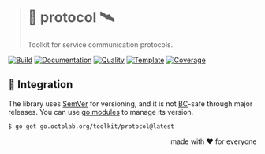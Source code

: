> # 📡 protocol 🛰
>
> Toolkit for service communication protocols.

[![Build][build.icon]][build.page]
[![Documentation][docs.icon]][docs.page]
[![Quality][quality.icon]][quality.page]
[![Template][template.icon]][template.page]
[![Coverage][coverage.icon]][coverage.page]

## 🧩 Integration

The library uses [SemVer](https://semver.org) for versioning, and it is not
[BC](https://en.wikipedia.org/wiki/Backward_compatibility)-safe through major releases.
You can use [go modules](https://github.com/golang/go/wiki/Modules) to manage its version.

```bash
$ go get go.octolab.org/toolkit/protocol@latest
```

<p align="right">made with ❤️ for everyone</p>

[build.page]:       https://github.com/octolab/protocol/actions/workflows/ci.yml
[build.icon]:       https://github.com/octolab/protocol/actions/workflows/ci.yml/badge.svg
[coverage.page]:    https://codeclimate.com/github/octolab/protocol/test_coverage
[coverage.icon]:    https://api.codeclimate.com/v1/badges/e9768ab3c265831350f2/test_coverage
[design.page]:      https://www.notion.so/33715348cc114ea79dd350a25d16e0b0?r=0b753cbf767346f5a6fd51194829a2f3
[docs.page]:        https://pkg.go.dev/go.octolab.org/toolkit/protocol
[docs.icon]:        https://img.shields.io/badge/docs-pkg.go.dev-blue
[promo.page]:       https://github.com/octolab/protocol
[quality.page]:     https://goreportcard.com/report/go.octolab.org/toolkit/protocol
[quality.icon]:     https://goreportcard.com/badge/go.octolab.org/toolkit/protocol
[template.page]:    https://github.com/octomation/go-module
[template.icon]:    https://img.shields.io/badge/template-go--module-blue
